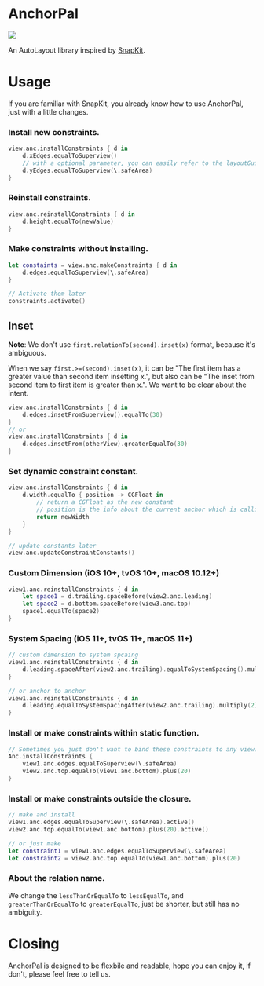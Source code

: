 # AnchorPal

![](https://img.shields.io/cocoapods/v/AnchorPal?style=for-the-badge)

An AutoLayout library inspired by [SnapKit](https://github.com/SnapKit/SnapKit).

# Usage

If you are familiar with SnapKit, you already know how to use AnchorPal, just with a little changes.

### Install new constraints.

```swift
view.anc.installConstraints { d in
    d.xEdges.equalToSuperview()
    // with a optional parameter, you can easily refer to the layoutGuides of superview
    d.yEdges.equalToSuperview(\.safeArea)
}
```

### Reinstall constraints.

```swift
view.anc.reinstallConstraints { d in
    d.height.equalTo(newValue)
}
```

### Make constraints without installing.

```swift
let constaints = view.anc.makeConstraints { d in
    d.edges.equalToSuperview(\.safeArea)
}

// Activate them later
constraints.activate()
```

## Inset

**Note**: We don't use `first.relationTo(second).inset(x)` format, because it's ambiguous.

When we say `first.>=(second).inset(x)`, it can be "The first item has a greater value than second item insetting x.", but also can be "The inset from second item to first item is greater than x.". We want to be clear about the intent.

```swift
view.anc.installConstraints { d in
    d.edges.insetFromSuperview().equalTo(30)
}
// or 
view.anc.installConstraints { d in
    d.edges.insetFrom(otherView).greaterEqualTo(30)
}
```

### Set dynamic constraint constant.

```swift
view.anc.installConstraints { d in
    d.width.equalTo { position -> CGFloat in
        // return a CGFloat as the new constant
        // position is the info about the current anchor which is calling this closure
        return newWidth
    }
}

// update constants later
view.anc.updateConstraintConstants()
```

### Custom Dimension (iOS 10+, tvOS 10+, macOS 10.12+)

```swift
view1.anc.reinstallConstraints { d in
    let space1 = d.trailing.spaceBefore(view2.anc.leading)
    let space2 = d.bottom.spaceBefore(view3.anc.top)
    space1.equalTo(space2)
}
```

### System Spacing (iOS 11+, tvOS 11+, macOS 11+)

```swift
// custom dimension to system spcaing
view1.anc.reinstallConstraints { d in
    d.leading.spaceAfter(view2.anc.trailing).equalToSystemSpacing().multiply(2)
}

// or anchor to anchor 
view1.anc.reinstallConstraints { d in
    d.leading.equalToSystemSpacingAfter(view2.anc.trailing).multiply(2)
}
```

### Install or make constraints within static function.

```swift
// Sometimes you just don't want to bind these constraints to any view.
Anc.installConstraints {
    view1.anc.edges.equalToSuperview(\.safeArea)
    view2.anc.top.equalTo(view1.anc.bottom).plus(20)
}
```

### Install or make constraints outside the closure.

```swift
// make and install
view1.anc.edges.equalToSuperview(\.safeArea).active()
view2.anc.top.equalTo(view1.anc.bottom).plus(20).active()

// or just make
let constraint1 = view1.anc.edges.equalToSuperview(\.safeArea)
let constraint2 = view2.anc.top.equalTo(view1.anc.bottom).plus(20)
```

### About the relation name.

We change the `lessThanOrEqualTo` to `lessEqualTo`, and `greaterThanOrEqualTo` to `greaterEqualTo`, just be shorter, but still has no ambiguity.

# Closing

AnchorPal is designed to be flexbile and readable, hope you can enjoy it, if don't, please feel free to tell us.
